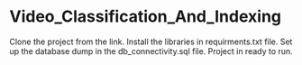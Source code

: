 # Video_Classification_And_Indexing
Clone the project from the link.
Install the libraries in requirments.txt file.
Set up the database dump in the db_connectivity.sql file.
Project in ready to run. 
